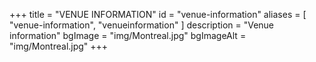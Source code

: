 +++
title = "VENUE INFORMATION"
id = "venue-information"
aliases = [
    "venue-information",
    "venueinformation"
]
description = "Venue information"
bgImage = "img/Montreal.jpg"
bgImageAlt = "img/Montreal.jpg"
+++
